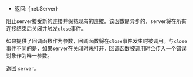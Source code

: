 <!-- YAML
added: v0.1.90
-->

* 返回: {net.Server}

阻止server接受新的连接并保持现有的连接。该函数是异步的，server将在所有连接结束后关闭并触发`close`事件。

如果提供了回调函数作为参数，回调函数将在`close`事件发生时被调用。与`close`事件不同的是，如果server在关闭时未打开，回调函数被调用时会传入一个错误对象作为唯一参数。

返回 `server`。
